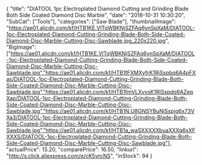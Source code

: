{
	"title": "DIATOOL 1pc Electroplated Diamond Cutting and Grinding Blade Both Side Coated Diamond Disc Marble",
	"date": "2018-10-31 10:30:20",
	"SubCat": ["Tools"],
	"categories": ["Saw Blade"],
	"thumbnailImage": "https://ae01.alicdn.com/kf/HTB1KE.VlTqWBKNjSZFAq6ynSpXaM/DIATOOL-1pc-Electroplated-Diamond-Cutting-Grinding-Blade-Both-Side-Coated-Diamond-Disc-Marble-Cutting-Disc-Sawblade.jpg_220x220.jpg",
	"BigImage": ["https://ae01.alicdn.com/kf/HTB1KE.VlTqWBKNjSZFAq6ynSpXaM/DIATOOL-1pc-Electroplated-Diamond-Cutting-Grinding-Blade-Both-Side-Coated-Diamond-Disc-Marble-Cutting-Disc-Sawblade.jpg","https://ae01.alicdn.com/kf/HTB1fFXMXyfrK1RjSspbq6A4pFXas/DIATOOL-1pc-Electroplated-Diamond-Cutting-Grinding-Blade-Both-Side-Coated-Diamond-Disc-Marble-Cutting-Disc-Sawblade.jpg","https://ae01.alicdn.com/kf/HTB1fmVLXvvsK1RjSspdq6AZepXap/DIATOOL-1pc-Electroplated-Diamond-Cutting-Grinding-Blade-Both-Side-Coated-Diamond-Disc-Marble-Cutting-Disc-Sawblade.jpg","https://ae01.alicdn.com/kf/HTB1N.U8GNSYBuNjSspjq6x73VXa3/DIATOOL-1pc-Electroplated-Diamond-Cutting-Grinding-Blade-Both-Side-Coated-Diamond-Disc-Marble-Cutting-Disc-Sawblade.jpg","https://ae01.alicdn.com/kf/HTB1a_waSXXXXXbuaXXXq6xXFXXXS/DIATOOL-1pc-Electroplated-Diamond-Cutting-Grinding-Blade-Both-Side-Coated-Diamond-Disc-Marble-Cutting-Disc-Sawblade.jpg"],
	"actualPrice": 13.20,
	"comparePrice": 16.50,
	"linkurl": "http://s.click.aliexpress.com/e/cK5vrcNS",
	"inStock": 94
}

